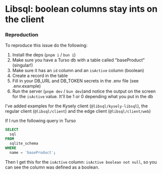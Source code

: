 # Libsql: boolean columns stay ints on the client

### Reproduction
To reproduce this issue do the following:
1. Install the deps (`pnpm i` / `bun i`)
1. Make sure you have a Turso db with a table called "baseProduct" (singular!)
2. Make sure it has an `id` column and an `isActive` column (boolean)
3. Create a record in the table
4. Fill in your DB_URL and DB_TOKEN secrets in the .env file (see .env.example)
5. Run the server (`pnpm dev` / `bun dev`)and notice the output on the screen for the `isActive` value. It'll be 1 or 0 depending what you put in the db

I've added examples for the Kysely client (`@libsql/kysely-libsql`), the regular client (`@libsql/client`) and the edge client (`@libsql/client/web`)

If I run the following query in Turso
```sql
SELECT
  sql
FROM
  sqlite_schema
WHERE
  name = 'baseProduct';
```

Then I get this for the `isActive` column: `isActive boolean not null`, so you can see the column was defined as a boolean.
